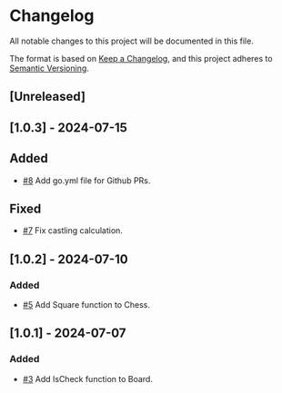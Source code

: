 # Changelog

All notable changes to this project will be documented in this file.

The format is based on [Keep a Changelog](https://keepachangelog.com/en/1.1.0/),
and this project adheres to [Semantic Versioning](https://semver.org/spec/v2.0.0.html).

## [Unreleased]

## [1.0.3] - 2024-07-15

## Added

- [#8](https://github.com/RchrdHndrcks/gochess/pull/8) Add go.yml file for Github PRs.

## Fixed

- [#7](https://github.com/RchrdHndrcks/gochess/pull/7) Fix castling calculation.

## [1.0.2] - 2024-07-10

### Added

- [#5](https://github.com/RchrdHndrcks/gochess/pull/5) Add Square function to Chess.

## [1.0.1] - 2024-07-07

### Added

- [#3](https://github.com/RchrdHndrcks/gochess/pull/3) Add IsCheck function to Board.